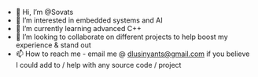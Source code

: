 - 👋 Hi, I’m @Sovats
- 👀 I’m interested in embedded systems and AI 
- 🌱 I’m currently learning advanced C++ 
- 💞️ I’m looking to collaborate on different projects to help boost my experience & stand out
- 📫 How to reach me - email me @ dlusinyants@gmail.com if you believe I could add to / help with any source code / project

<!---
Sovats/Sovats is a ✨ special ✨ repository because its `README.md` (this file) appears on your GitHub profile.
You can click the Preview link to take a look at your changes.
--->
